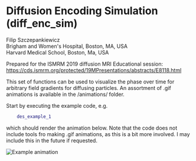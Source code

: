 # Diffusion Encoding Simulation (diff_enc_sim)

Filip Szczepankiewicz  
Brigham and Women's Hospital, Boston, MA, USA  
Harvard Medical School, Boston, Ma, USA  

Prepared for the ISMRM 2019 diffusion MRI Educational session:
https://cds.ismrm.org/protected/19MPresentations/abstracts/E8118.html

This set of functions can be used to visualize the phase over time for arbitrary field gradients for diffusing particles. An assortment of .gif animations is available in the /animations/ folder.

Start by executing the example code, e.g.
```matlab
	des_example_1    
```
which should render the animation below. Note that the code does not include tools fro making .gif animations, as this is a bit more involved. I may include this in the future if requested.

![Example animation](animations/walkon_1.gif)